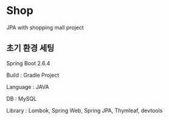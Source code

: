 # Shop
JPA with shopping mall project

## 초기 환경 세팅

Spring Boot 2.6.4

Build : Gradle Project

Language : JAVA

DB : MySQL

Library : Lombok, Spring Web, Spring JPA, Thymleaf, devtools

